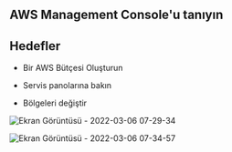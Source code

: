 AWS Management Console'u tanıyın
--

Hedefler
--

- Bir AWS Bütçesi Oluşturun

- Servis panolarına bakın

- Bölgeleri değiştir

![Ekran Görüntüsü - 2022-03-06 07-29-34](https://user-images.githubusercontent.com/68228757/156909373-107e6428-5410-4031-a1f2-99f180a49f1a.png)

![Ekran Görüntüsü - 2022-03-06 07-34-57](https://user-images.githubusercontent.com/68228757/156909387-d13121e7-7cb0-4c56-a8ec-c56d817723d0.png)
